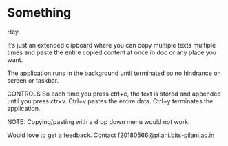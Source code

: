 # Something

Hey.

It’s just an extended clipboard where you can copy multiple texts multiple times and paste the entire copied content at once in doc or any place you want.

The application runs in the background until terminated so no hindrance on screen or taskbar.

CONTROLS So each time you press ctrl+c, the text is stored and appended until you press ctr+v. 
Ctrl+v pastes the entire data. 
Ctrl+y terminates the application.

NOTE: Copying/pasting with a drop down menu would not work.

Would love to get a feedback. 
Contact f20180566@pilani.bits-pilani.ac.in
